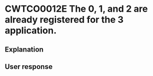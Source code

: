 # CWTCO0012E The 0, 1, and 2 are already registered for the 3 application.

## Explanation

## User response